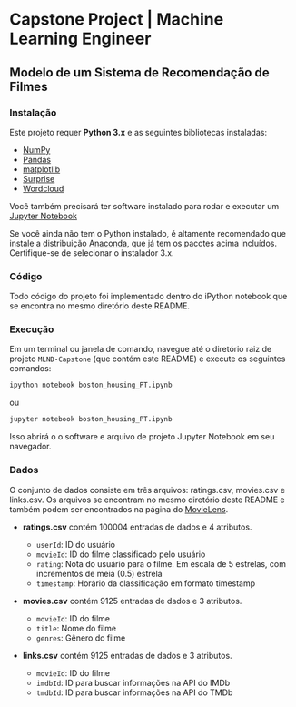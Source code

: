 # Capstone Project | Machine Learning Engineer
## Modelo de um Sistema de Recomendação de Filmes

### Instalação
Este projeto requer **Python 3.x** e as seguintes bibliotecas instaladas:

- [NumPy](http://www.numpy.org/)
- [Pandas](http://pandas.pydata.org)
- [matplotlib](http://matplotlib.org/)
- [Surprise](http://surprise.readthedocs.io/en/stable/index.html)
- [Wordcloud](https://amueller.github.io/word_cloud/)

Você também precisará ter software instalado para rodar e executar um [Jupyter Notebook](http://ipython.org/notebook.html)

Se você ainda não tem o Python instalado, é altamente recomendado que instale a distribuição [Anaconda](http://continuum.io/downloads), que já tem os pacotes acima incluídos. Certifique-se de selecionar o instalador 3.x.

### Código

Todo código do projeto foi implementado dentro do iPython notebook que se encontra no mesmo diretório deste README.

### Execução

Em um terminal ou janela de comando, navegue até o diretório raiz de projeto `MLND-Capstone` (que contém este README) e execute os seguintes comandos:

```bash
ipython notebook boston_housing_PT.ipynb
```  
ou
```bash
jupyter notebook boston_housing_PT.ipynb
```
Isso abrirá o o software e arquivo de projeto Jupyter Notebook em seu navegador.

### Dados
O conjunto de dados consiste em três arquivos: ratings.csv, movies.csv e links.csv. Os arquivos se encontram no mesmo diretório deste README e também podem ser encontrados na página do [MovieLens](https://grouplens.org/datasets/movielens/).

- **ratings.csv** contém 100004 entradas de dados e 4 atributos.
	- `userId`: ID do usuário
	- `movieId`: ID do filme classificado pelo usuário
	- `rating`: Nota do usuário para o filme. Em escala de 5 estrelas, com incrementos de meia (0.5) estrela
	- `timestamp`: Horário da classificação em formato timestamp

- **movies.csv** contém 9125 entradas de dados e 3 atributos.
	- `movieId`: ID do filme
	- `title`: Nome do filme
	- `genres`: Gênero do filme

- **links.csv**	contém 9125 entradas de dados e 3 atributos.
	- `movieId`: ID do filme
	- `imdbId`: ID para buscar informações na API do IMDb
	- `tmdbId`: ID para buscar informações na API do TMDb
